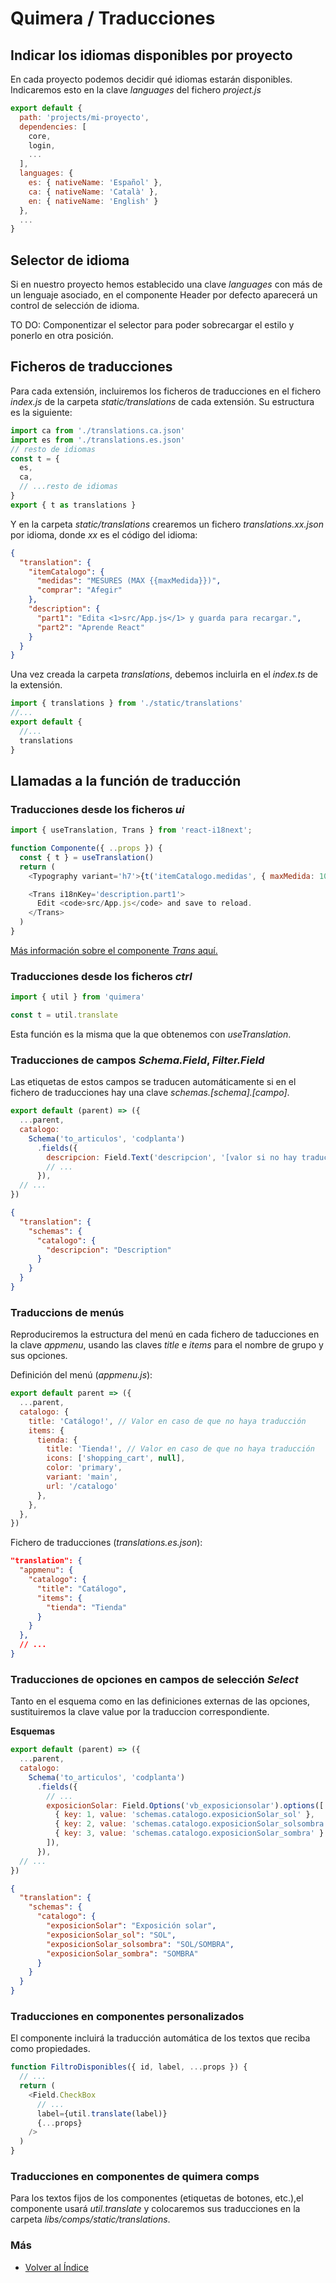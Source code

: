 # Quimera / Traducciones

## Indicar los idiomas disponibles por proyecto
En cada proyecto podemos decidir qué idiomas estarán disponibles.
Indicaremos esto en la clave *languages* del fichero *project.js*

```js
export default {
  path: 'projects/mi-proyecto',
  dependencies: [
    core,
    login,
    ...
  ],
  languages: {
    es: { nativeName: 'Español' },
    ca: { nativeName: 'Català' },
    en: { nativeName: 'English' }
  },
  ...
}
```

## Selector de idioma
Si en nuestro proyecto hemos establecido una clave *languages* con más de un lenguaje asociado, en el componente Header por defecto aparecerá un control de selección de idioma.

TO DO: Componentizar el selector para poder sobrecargar el estilo y ponerlo en otra posición.

## Ficheros de traducciones
Para cada extensión, incluiremos los ficheros de traducciones en el fichero *index.js* de la carpeta *static/translations* de cada extensión.
Su estructura es la siguiente:
```js
import ca from './translations.ca.json'
import es from './translations.es.json'
// resto de idiomas
const t = {
  es,
  ca,
  // ...resto de idiomas
}
export { t as translations }
```
Y en la carpeta *static/translations* crearemos un fichero *translations.xx.json* por idioma, donde *xx* es el código del idioma:
```json
{
  "translation": {
    "itemCatalogo": {
      "medidas": "MESURES (MAX {{maxMedida}})",
      "comprar": "Afegir"
    },
    "description": {
      "part1": "Edita <1>src/App.js</1> y guarda para recargar.",
      "part2": "Aprende React"
    }
  }
}
```

Una vez creada la carpeta *translations*, debemos incluirla en el *index.ts* de la extensión.
```js
import { translations } from './static/translations'
//...
export default {
  //...
  translations
}
```
## Llamadas a la función de traducción

### Traducciones desde los ficheros *ui*
```js
import { useTranslation, Trans } from 'react-i18next';

function Componente({ ..props }) {
  const { t } = useTranslation()
  return (
    <Typography variant='h7'>{t('itemCatalogo.medidas', { maxMedida: 10 })}</Typography>

    <Trans i18nKey='description.part1'>
      Edit <code>src/App.js</code> and save to reload.
    </Trans>
  )
}
```
[Más información sobre el componente *Trans* aquí.](https://react.i18next.com/latest/trans-component)

### Traducciones desde los ficheros *ctrl*
```js
import { util } from 'quimera'

const t = util.translate
```
Esta función es la misma que la que obtenemos con *useTranslation*.

### Traducciones de campos *Schema.Field*, *Filter.Field*
Las etiquetas de estos campos se traducen automáticamente si en el fichero de traducciones hay una clave *schemas.[schema].[campo]*.
```js
export default (parent) => ({
  ...parent,
  catalogo:
    Schema('to_articulos', 'codplanta')
      .fields({
        descripcion: Field.Text('descripcion', '[valor si no hay traducción]'),
        // ...
      }),
  // ...
})
```
```json
{
  "translation": {
    "schemas": {
      "catalogo": {
        "descripcion": "Description"
      }
    }
  }
}
```
### Traduccions de menús
Reproduciremos la estructura del menú en cada fichero de taducciones en la clave *appmenu*, usando las claves *title* e *items* para el nombre de grupo y sus opciones.

Definición del menú (*appmenu.js*):
```js
export default parent => ({
  ...parent,
  catalogo: {
    title: 'Catálogo!', // Valor en caso de que no haya traducción
    items: {
      tienda: {
        title: 'Tienda!', // Valor en caso de que no haya traducción
        icons: ['shopping_cart', null],
        color: 'primary',
        variant: 'main',
        url: '/catalogo'
      },
    },
  },
})
```

Fichero de traducciones (*translations.es.json*):
```json
"translation": {
  "appmenu": {
    "catalogo": {
      "title": "Catálogo",
      "items": {
        "tienda": "Tienda"
      }
    }
  },
  // ...
}
```

### Traducciones de opciones en campos de selección *Select*
Tanto en el esquema como en las definiciones externas de las opciones, sustituiremos la clave value por la traduccion correspondiente.

**Esquemas**
```js
export default (parent) => ({
  ...parent,
  catalogo:
    Schema('to_articulos', 'codplanta')
      .fields({
        // ...
        exposicionSolar: Field.Options('vb_exposicionsolar').options([
          { key: 1, value: 'schemas.catalogo.exposicionSolar_sol' },
          { key: 2, value: 'schemas.catalogo.exposicionSolar_solsombra' },
          { key: 3, value: 'schemas.catalogo.exposicionSolar_sombra' }
        ]),
      }),
  // ...
})
```

```json
{
  "translation": {
    "schemas": {
      "catalogo": {
        "exposicionSolar": "Exposición solar",
        "exposicionSolar_sol": "SOL",
        "exposicionSolar_solsombra": "SOL/SOMBRA",
        "exposicionSolar_sombra": "SOMBRA"
      }
    }
  }
}
```

### Traducciones en componentes personalizados
El componente incluirá la traducción automática de los textos que reciba como propiedades.
```js
function FiltroDisponibles({ id, label, ...props }) {
  // ...
  return (
    <Field.CheckBox
      // ...
      label={util.translate(label)}
      {...props}
    />
  )
}
```

### Traducciones en componentes de quimera comps
Para los textos fijos de los componentes (etiquetas de botones, etc.),el componente usará *util.translate* y colocaremos sus traducciones en la carpeta *libs/comps/static/translations*.


### Más

  * [Volver al Índice](./index.md)
